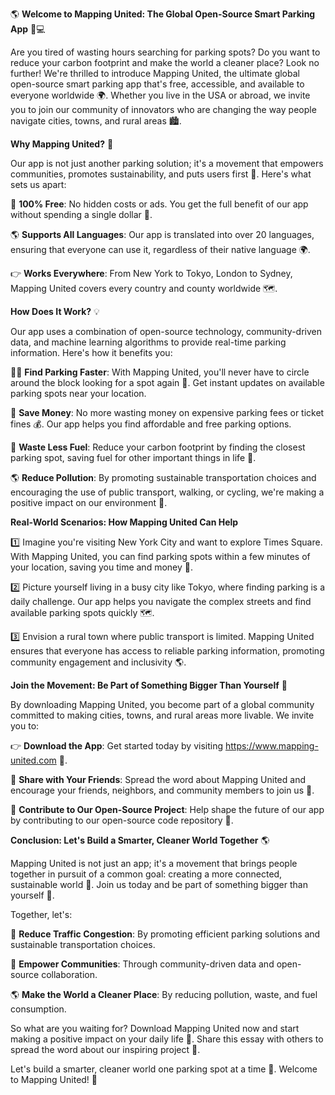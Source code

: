 🌎 **Welcome to Mapping United: The Global Open-Source Smart Parking App** 🚗💻

Are you tired of wasting hours searching for parking spots? Do you want to reduce your carbon footprint and make the world a cleaner place? Look no further! We're thrilled to introduce Mapping United, the ultimate global open-source smart parking app that's free, accessible, and available to everyone worldwide 🌍. Whether you live in the USA or abroad, we invite you to join our community of innovators who are changing the way people navigate cities, towns, and rural areas 🏙️.

**Why Mapping United?** 🤔

Our app is not just another parking solution; it's a movement that empowers communities, promotes sustainability, and puts users first 💖. Here's what sets us apart:

🌟 **100% Free**: No hidden costs or ads. You get the full benefit of our app without spending a single dollar 💸.

🌎 **Supports All Languages**: Our app is translated into over 20 languages, ensuring that everyone can use it, regardless of their native language 🌍.

👉 **Works Everywhere**: From New York to Tokyo, London to Sydney, Mapping United covers every country and county worldwide 🗺️.

**How Does It Work?** 💡

Our app uses a combination of open-source technology, community-driven data, and machine learning algorithms to provide real-time parking information. Here's how it benefits you:

🏃‍♂️ **Find Parking Faster**: With Mapping United, you'll never have to circle around the block looking for a spot again 🚗. Get instant updates on available parking spots near your location.

💸 **Save Money**: No more wasting money on expensive parking fees or ticket fines 💰. Our app helps you find affordable and free parking options.

🌿 **Waste Less Fuel**: Reduce your carbon footprint by finding the closest parking spot, saving fuel for other important things in life 🚗.

🌎 **Reduce Pollution**: By promoting sustainable transportation choices and encouraging the use of public transport, walking, or cycling, we're making a positive impact on our environment 🌟.

**Real-World Scenarios: How Mapping United Can Help**

1️⃣ Imagine you're visiting New York City and want to explore Times Square. With Mapping United, you can find parking spots within a few minutes of your location, saving you time and money 💸.

2️⃣ Picture yourself living in a busy city like Tokyo, where finding parking is a daily challenge. Our app helps you navigate the complex streets and find available parking spots quickly 🗺️.

3️⃣ Envision a rural town where public transport is limited. Mapping United ensures that everyone has access to reliable parking information, promoting community engagement and inclusivity 🌎.

**Join the Movement: Be Part of Something Bigger Than Yourself** 💖

By downloading Mapping United, you become part of a global community committed to making cities, towns, and rural areas more livable. We invite you to:

👉 **Download the App**: Get started today by visiting https://www.mapping-united.com 📱.

🤝 **Share with Your Friends**: Spread the word about Mapping United and encourage your friends, neighbors, and community members to join us 🌟.

💬 **Contribute to Our Open-Source Project**: Help shape the future of our app by contributing to our open-source code repository 🤖.

**Conclusion: Let's Build a Smarter, Cleaner World Together** 🌎

Mapping United is not just an app; it's a movement that brings people together in pursuit of a common goal: creating a more connected, sustainable world 🌟. Join us today and be part of something bigger than yourself 💖.

Together, let's:

🚀 **Reduce Traffic Congestion**: By promoting efficient parking solutions and sustainable transportation choices.

💪 **Empower Communities**: Through community-driven data and open-source collaboration.

🌎 **Make the World a Cleaner Place**: By reducing pollution, waste, and fuel consumption.

So what are you waiting for? Download Mapping United now and start making a positive impact on your daily life 📱. Share this essay with others to spread the word about our inspiring project 🤩.

Let's build a smarter, cleaner world one parking spot at a time 🌟. Welcome to Mapping United! 🚀